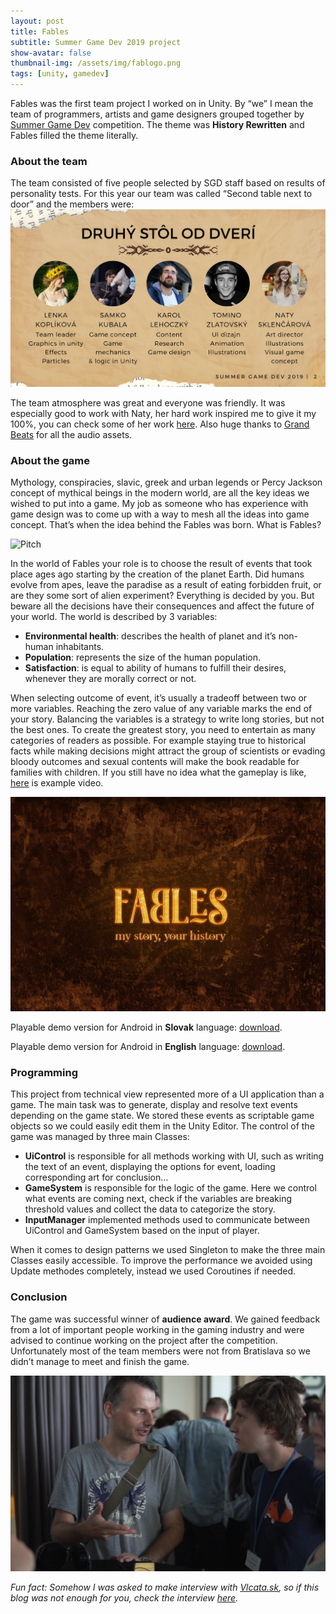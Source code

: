 ```yaml
---
layout: post
title: Fables
subtitle: Summer Game Dev 2019 project
show-avatar: false
thumbnail-img: /assets/img/fablogo.png
tags: [unity, gamedev]
---
```

Fables was the first team project I worked on in Unity. By “we” I mean the team of programmers, artists and game designers grouped together by [Summer Game Dev](https://summergamedev.sk/) competition. The theme was **History Rewritten** and Fables filled the theme literally. 

### About the team
The team consisted of five people selected by SGD staff based on results of personality tests. For this year our team was called “Second table next to door” and the members were:
![Team](/assets/img/team.png)

The team atmosphere was great and everyone was friendly. It was especially good to work with Naty, her hard work inspired me to give it my 100%, you can check some of her work [here](https://www.instagram.com/mrswitchcraft/?hl=sk). Also huge thanks to [Grand Beats](https://grandbeats.com/) for all the audio assets.

### About the game
Mythology, conspiracies, slavic, greek and urban legends or Percy Jackson concept of mythical beings in the modern world, are all the key ideas we wished to put into a game. My job as someone who has experience with game design was to come up with a way to mesh all the ideas into game concept. That’s when the idea behind the Fables was born. What is Fables?

![Pitch](/assets/img/pitch.png)

In the world of Fables your role is to choose the result of events that took place ages ago starting by the creation of the planet Earth. Did humans evolve from apes, leave the paradise as a result of eating forbidden fruit, or are they some sort of alien experiment? Everything is decided by you. But beware all the decisions have their consequences and affect the future of your world. The world is described by 3 variables:
- **Environmental health**: describes the health of planet and it’s non-human inhabitants. 
- **Population**: represents the size of the human population.
- **Satisfaction**: is equal to ability of humans to fulfill their desires, whenever they are morally correct or not. 

When selecting outcome of event, it’s usually a tradeoff between two or more variables. Reaching the zero value of any variable marks the end of your story. Balancing the variables is a strategy to write long stories, but not the best ones. To create the greatest story, you need to entertain as many categories of readers as possible. For example staying true to historical facts while making decisions might attract the group of scientists or evading bloody outcomes and sexual contents will make the book readable for families with children. If you still have no idea what the gameplay is like, [here](https://www.youtube.com/watch?v=FRciUtz-wGk) is example video.

![Pitch](/assets/img/fables.png)

Playable demo version for Android in **Slovak** language: [download](https://drive.google.com/file/d/1G2DFcZQoI4drpXL8mx1VFK1I9-jK7Kxu/view?usp=sharing).

Playable demo version for Android in **English** language: [download](https://drive.google.com/file/d/1G2DFcZQoI4drpXL8mx1VFK1I9-jK7Kxu/view?usp=sharing).

### Programming 
This project from technical view represented more of a UI application than a game. The main task was to generate, display and resolve text events depending on the game state. We stored these events as scriptable game objects so we could easily edit them in the Unity Editor. The control of the game was managed by three main Classes: 
- **UiControl** is responsible for all methods working with UI, such as writing the text of an event, displaying the options for event, loading corresponding art for conclusion…
- **GameSystem** is responsible for the logic of the game. Here we control what events are coming next, check if the variables are breaking threshold values and collect the data to categorize the story.
- **InputManager** implemented methods used to communicate between UiControl and GameSystem based on the input of player.

When it comes to design patterns we used Singleton to make the three main Classes easily accessible. To improve the performance we avoided using Update methodes completely, instead we used Coroutines if needed.

### Conclusion 
The game was successful winner of **audience award**. We gained feedback from a lot of important people working in the gaming industry and were advised to continue working on the project after the competition. Unfortunately most of the team members were not from Bratislava so we didn’t manage to meet and finish the game. 

![Feedback](/assets/img/feedback.png)

*Fun fact: Somehow I was asked to make interview with [Vlcata.sk](https://vlcata.sk), so if this blog was not enough for you, check the interview [here](https://vlcata.sk/summer-game-dev-z-pohladu-ucastnikov-1/?fbclid=IwAR2nzyGhecxXha9IPvQIP3C1UsI4TkZQ2wHiDwM5lMu38wp6zpuJK9Wopts).*
